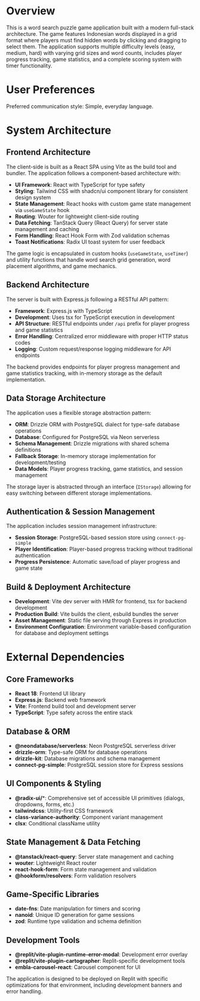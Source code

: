 # Overview

This is a word search puzzle game application built with a modern full-stack architecture. The game features Indonesian words displayed in a grid format where players must find hidden words by clicking and dragging to select them. The application supports multiple difficulty levels (easy, medium, hard) with varying grid sizes and word counts, includes player progress tracking, game statistics, and a complete scoring system with timer functionality.

# User Preferences

Preferred communication style: Simple, everyday language.

# System Architecture

## Frontend Architecture

The client-side is built as a React SPA using Vite as the build tool and bundler. The application follows a component-based architecture with:

- **UI Framework**: React with TypeScript for type safety
- **Styling**: Tailwind CSS with shadcn/ui component library for consistent design system
- **State Management**: React hooks with custom game state management via `useGameState` hook
- **Routing**: Wouter for lightweight client-side routing
- **Data Fetching**: TanStack Query (React Query) for server state management and caching
- **Form Handling**: React Hook Form with Zod validation schemas
- **Toast Notifications**: Radix UI toast system for user feedback

The game logic is encapsulated in custom hooks (`useGameState`, `useTimer`) and utility functions that handle word search grid generation, word placement algorithms, and game mechanics.

## Backend Architecture

The server is built with Express.js following a RESTful API pattern:

- **Framework**: Express.js with TypeScript
- **Development**: Uses tsx for TypeScript execution in development
- **API Structure**: RESTful endpoints under `/api` prefix for player progress and game statistics
- **Error Handling**: Centralized error middleware with proper HTTP status codes
- **Logging**: Custom request/response logging middleware for API endpoints

The backend provides endpoints for player progress management and game statistics tracking, with in-memory storage as the default implementation.

## Data Storage Architecture

The application uses a flexible storage abstraction pattern:

- **ORM**: Drizzle ORM with PostgreSQL dialect for type-safe database operations
- **Database**: Configured for PostgreSQL via Neon serverless
- **Schema Management**: Drizzle migrations with shared schema definitions
- **Fallback Storage**: In-memory storage implementation for development/testing
- **Data Models**: Player progress tracking, game statistics, and session management

The storage layer is abstracted through an interface (`IStorage`) allowing for easy switching between different storage implementations.

## Authentication & Session Management

The application includes session management infrastructure:

- **Session Storage**: PostgreSQL-based session store using `connect-pg-simple`
- **Player Identification**: Player-based progress tracking without traditional authentication
- **Progress Persistence**: Automatic save/load of player progress and game state

## Build & Deployment Architecture

- **Development**: Vite dev server with HMR for frontend, tsx for backend development
- **Production Build**: Vite builds the client, esbuild bundles the server
- **Asset Management**: Static file serving through Express in production
- **Environment Configuration**: Environment variable-based configuration for database and deployment settings

# External Dependencies

## Core Frameworks
- **React 18**: Frontend UI library
- **Express.js**: Backend web framework
- **Vite**: Frontend build tool and development server
- **TypeScript**: Type safety across the entire stack

## Database & ORM
- **@neondatabase/serverless**: Neon PostgreSQL serverless driver
- **drizzle-orm**: Type-safe ORM for database operations
- **drizzle-kit**: Database migrations and schema management
- **connect-pg-simple**: PostgreSQL session store for Express sessions

## UI Components & Styling
- **@radix-ui/***: Comprehensive set of accessible UI primitives (dialogs, dropdowns, forms, etc.)
- **tailwindcss**: Utility-first CSS framework
- **class-variance-authority**: Component variant management
- **clsx**: Conditional className utility

## State Management & Data Fetching
- **@tanstack/react-query**: Server state management and caching
- **wouter**: Lightweight React router
- **react-hook-form**: Form state management and validation
- **@hookform/resolvers**: Form validation resolvers

## Game-Specific Libraries
- **date-fns**: Date manipulation for timers and scoring
- **nanoid**: Unique ID generation for game sessions
- **zod**: Runtime type validation and schema definition

## Development Tools
- **@replit/vite-plugin-runtime-error-modal**: Development error overlay
- **@replit/vite-plugin-cartographer**: Replit-specific development tools
- **embla-carousel-react**: Carousel component for UI

The application is designed to be deployed on Replit with specific optimizations for that environment, including development banners and error handling.